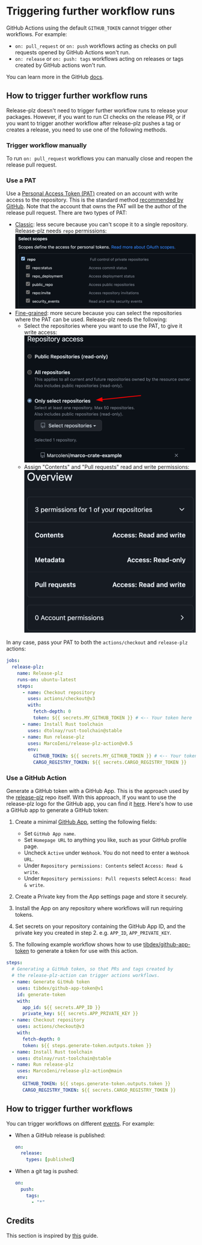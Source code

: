 # Triggering further workflow runs

GitHub Actions using the default `GITHUB_TOKEN` cannot
trigger other workflows.
For example:
- `on: pull_request` or `on: push` workflows acting as checks on pull
  requests opened by GitHub Actions won't run.
- `on: release` or `on: push: tags` workflows acting on releases or
  tags created by GitHub actions won't run.

You can learn more in the GitHub
[docs](https://docs.github.com/en/actions/using-workflows/triggering-a-workflow#triggering-a-workflow-from-a-workflow).

## How to trigger further workflow runs

Release-plz doesn't need to trigger further workflow runs to release your packages.
However, if you want to run CI checks on the release PR,
or if you want to trigger another workflow after release-plz pushes
a tag or creates a release, you need to use one of the following methods.

### Trigger workflow manually

To run `on: pull_request` workflows you can manually close and reopen the release pull request.

### Use a PAT

Use a [Personal Access Token (PAT)](https://docs.github.com/en/github/authenticating-to-github/creating-a-personal-access-token)
created on an account with write access to the repository.
This is the standard method
[recommended by GitHub](https://docs.github.com/en/actions/using-workflows/triggering-a-workflow#triggering-a-workflow-from-a-workflow).
Note that the account that owns the PAT will be the author of the release pull request.
There are two types of PAT:
- [Classic](https://docs.github.com/en/authentication/keeping-your-account-and-data-secure/creating-a-personal-access-token#personal-access-tokens-classic):
  less secure because you can't scope it to a single repository.
  Release-plz needs `repo` permissions:
  ![pat classic permissions](../assets/pat-classic.png)
- [Fine-grained](https://docs.github.com/en/authentication/keeping-your-account-and-data-secure/creating-a-personal-access-token#fine-grained-personal-access-tokens):
  more secure because you can select the repositories where the PAT can be used.
  Release-plz needs the following:
  - Select the repositories where you want to use the PAT, to give it write access:
    ![pat repository access](../assets/repository-access.png)
  - Assign "Contents" and "Pull requests" read and write permissions:
    ![pat fine permissions](../assets/pat-overview.png)

In any case, pass your PAT to both the `actions/checkout` and `release-plz` actions:

```yaml
jobs:
  release-plz:
    name: Release-plz
    runs-on: ubuntu-latest
    steps:
      - name: Checkout repository
        uses: actions/checkout@v3
        with:
          fetch-depth: 0
          token: ${{ secrets.MY_GITHUB_TOKEN }} # <-- Your token here
      - name: Install Rust toolchain
        uses: dtolnay/rust-toolchain@stable
      - name: Run release-plz
        uses: MarcoIeni/release-plz-action@v0.5
        env:
          GITHUB_TOKEN: ${{ secrets.MY_GITHUB_TOKEN }} # <-- Your token here
          CARGO_REGISTRY_TOKEN: ${{ secrets.CARGO_REGISTRY_TOKEN }}
```

### Use a GitHub Action

Generate a GitHub token with a GitHub App.
This is the approach used by the
[release-plz](https://github.com/MarcoIeni/release-plz/blob/main/.github/workflows/release-plz.yml)
repo itself. With this approach,
If you want to use the release-plz logo for the GitHub app, you can find it
[here](../assets/robot_head.jpeg).
Here's how to use a GitHub app to generate a GitHub token:

1. Create a minimal [GitHub App](https://docs.github.com/en/developers/apps/creating-a-github-app),
   setting the following fields:
   - Set `GitHub App name`.
   - Set `Homepage URL` to anything you like, such as your GitHub profile page.
   - Uncheck `Active` under `Webhook`. You do not need to enter a `Webhook URL`.
   - Under `Repository permissions: Contents` select `Access: Read & write`.
   - Under `Repository permissions: Pull requests` select `Access: Read & write`.

2. Create a Private key from the App settings page and store it securely.

3. Install the App on any repository where workflows will run requiring tokens.

4. Set secrets on your repository containing the GitHub App ID, and the private
   key you created in step 2. e.g. `APP_ID`, `APP_PRIVATE_KEY`.

5. The following example workflow shows how to use
   [tibdex/github-app-token](https://github.com/tibdex/github-app-token)
   to generate a token for use with this action.

```yaml
steps:
  # Generating a GitHub token, so that PRs and tags created by
  # the release-plz-action can trigger actions workflows.
  - name: Generate GitHub token
    uses: tibdex/github-app-token@v1
    id: generate-token
    with:
      app_id: ${{ secrets.APP_ID }}
      private_key: ${{ secrets.APP_PRIVATE_KEY }}
  - name: Checkout repository
    uses: actions/checkout@v3
    with:
      fetch-depth: 0
      token: ${{ steps.generate-token.outputs.token }}
  - name: Install Rust toolchain
    uses: dtolnay/rust-toolchain@stable
  - name: Run release-plz
    uses: MarcoIeni/release-plz-action@main
    env:
      GITHUB_TOKEN: ${{ steps.generate-token.outputs.token }}
      CARGO_REGISTRY_TOKEN: ${{ secrets.CARGO_REGISTRY_TOKEN }}
```

## How to trigger further workflows

You can trigger workflows on different
[events](https://docs.github.com/en/actions/using-workflows/events-that-trigger-workflows).
For example:

- When a GitHub release is published:

  ```yaml
  on:
    release:
      types: [published]
  ```

- When a git tag is pushed:

  ```yaml
  on:
    push:
      tags:
        - "*"
   ```

## Credits

This section is inspired by
[this](https://github.com/peter-evans/create-pull-request/blob/main/docs/concepts-guidelines.md#triggering-further-workflow-runs)
guide.
